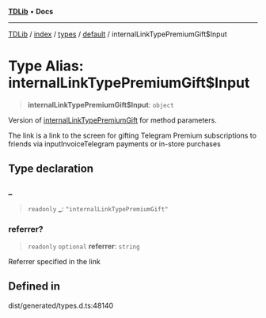 [**TDLib**](../../../../../../README.md) • **Docs**

***

[TDLib](../../../../../../modules.md) / [index](../../../../../README.md) / [types](../../../README.md) / [default](../README.md) / internalLinkTypePremiumGift$Input

# Type Alias: internalLinkTypePremiumGift$Input

> **internalLinkTypePremiumGift$Input**: `object`

Version of [internalLinkTypePremiumGift](internalLinkTypePremiumGift.md) for method parameters.

The link is a link to the screen for gifting Telegram Premium subscriptions to friends via inputInvoiceTelegram payments or in-store purchases

## Type declaration

### \_

> `readonly` **\_**: `"internalLinkTypePremiumGift"`

### referrer?

> `readonly` `optional` **referrer**: `string`

Referrer specified in the link

## Defined in

dist/generated/types.d.ts:48140

